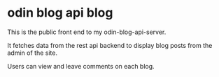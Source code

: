 # odin blog api blog

This is the public front end to my odin-blog-api-server.

It fetches data from the rest api backend to display blog posts from the admin of the site.

Users can view and leave comments on each blog.
